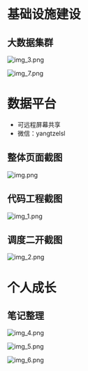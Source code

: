 # 基础设施建设
## 大数据集群
![img_3.png](img_3.png)

![img_7.png](img_7.png)

# 数据平台

- 可远程屏幕共享
- 微信：yangtzelsl

## 整体页面截图

![img.png](img.png)

## 代码工程截图

![img_1.png](img_1.png)

## 调度二开截图

![img_2.png](img_2.png)

# 个人成长
## 笔记整理

![img_4.png](img_4.png)

![img_5.png](img_5.png)

![img_6.png](img_6.png)